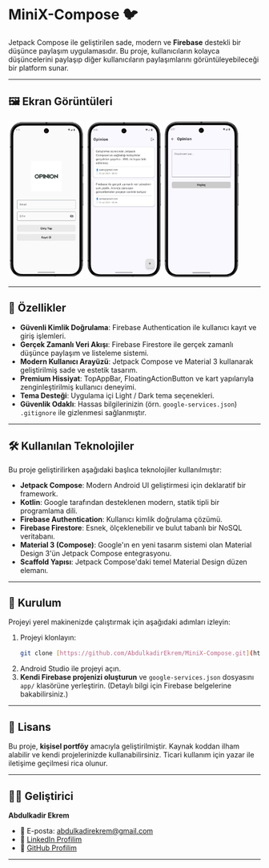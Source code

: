 # MiniX-Compose 🐦

Jetpack Compose ile geliştirilen sade, modern ve **Firebase** destekli bir düşünce paylaşım uygulamasıdır. Bu proje, kullanıcıların kolayca düşüncelerini paylaşıp diğer kullanıcıların paylaşımlarını görüntüleyebileceği bir platform sunar.

---

## 🖼️ Ekran Görüntüleri

<p float="left">
  <img src="screenshots/OpinionGiris.PNG" width="30%" />
  <img src="screenshots/OpinionAnasayfa.PNG" width="30%" />
  <img src="screenshots/OpinionPaylas.PNG" width="30%" />
</p>

---

## 🚀 Özellikler

* **Güvenli Kimlik Doğrulama**: Firebase Authentication ile kullanıcı kayıt ve giriş işlemleri.
* **Gerçek Zamanlı Veri Akışı**: Firebase Firestore ile gerçek zamanlı düşünce paylaşım ve listeleme sistemi.
* **Modern Kullanıcı Arayüzü**: Jetpack Compose ve Material 3 kullanarak geliştirilmiş sade ve estetik tasarım.
* **Premium Hissiyat**: TopAppBar, FloatingActionButton ve kart yapılarıyla zenginleştirilmiş kullanıcı deneyimi.
* **Tema Desteği**: Uygulama içi Light / Dark tema seçenekleri.
* **Güvenlik Odaklı**: Hassas bilgilerinizin (örn. `google-services.json`) `.gitignore` ile gizlenmesi sağlanmıştır.

---

## 🛠️ Kullanılan Teknolojiler

Bu proje geliştirilirken aşağıdaki başlıca teknolojiler kullanılmıştır:

* **Jetpack Compose**: Modern Android UI geliştirmesi için deklaratif bir framework.
* **Kotlin**: Google tarafından desteklenen modern, statik tipli bir programlama dili.
* **Firebase Authentication**: Kullanıcı kimlik doğrulama çözümü.
* **Firebase Firestore**: Esnek, ölçeklenebilir ve bulut tabanlı bir NoSQL veritabanı.
* **Material 3 (Compose)**: Google'ın en yeni tasarım sistemi olan Material Design 3'ün Jetpack Compose entegrasyonu.
* **Scaffold Yapısı**: Jetpack Compose'daki temel Material Design düzen elemanı.

---

## 📂 Kurulum

Projeyi yerel makinenizde çalıştırmak için aşağıdaki adımları izleyin:

1.  Projeyi klonlayın:
    ```bash
    git clone [https://github.com/AbdulkadirEkrem/MiniX-Compose.git](https://github.com/AbdulkadirEkrem/MiniX-Compose.git)
    ```
2.  Android Studio ile projeyi açın.
3.  **Kendi Firebase projenizi oluşturun** ve `google-services.json` dosyasını `app/` klasörüne yerleştirin. (Detaylı bilgi için Firebase belgelerine bakabilirsiniz.)

---

## 📄 Lisans

Bu proje, **kişisel portföy** amacıyla geliştirilmiştir. Kaynak koddan ilham alabilir ve kendi projelerinizde kullanabilirsiniz. Ticari kullanım için yazar ile iletişime geçilmesi rica olunur.

---

## 👨‍💻 Geliştirici

**Abdulkadir Ekrem**

* 📧 E-posta: abdulkadirekrem@gmail.com
* 🔗 [LinkedIn Profilim](https://www.linkedin.com/in/abdulkadirekrem)
* 🔗 [GitHub Profilim](https://github.com/AbdulkadirEkrem)

---

